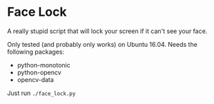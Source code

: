 Face Lock
=========

A really stupid script that will lock your screen if it can't see your face.

Only tested (and probably only works) on Ubuntu 16.04. Needs the following
packages:
- python-monotonic
- python-opencv
- opencv-data

Just run `./face_lock.py`
